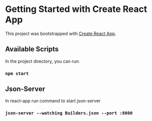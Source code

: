 # Getting Started with Create React App

This project was bootstrapped with [Create React App](https://github.com/facebook/create-react-app).

## Available Scripts

In the project directory, you can run:

### `npm start`


## Json-Server 
In react-app run command to start json-server 
### `json-server --watching Builders.json --port :8000`


    
